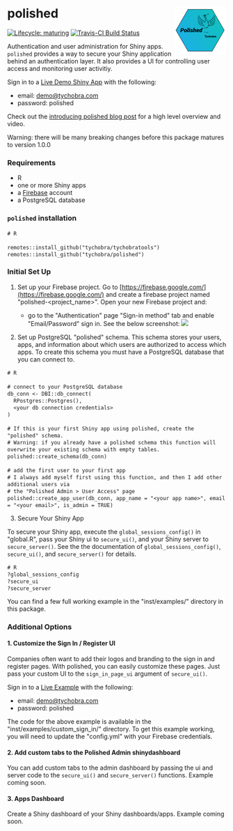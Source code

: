 # polished <img src="inst/assets/images/polished_hex.png" align="right" width="120" />

[![Lifecycle:
maturing](https://img.shields.io/badge/lifecycle-maturing-blue.svg)](https://www.tidyverse.org/lifecycle/#maturing) [![Travis-CI Build Status](https://travis-ci.org/Tychobra/polished.svg?branch=master)](https://travis-ci.org/tychobra/polished)

Authentication and user administration for Shiny apps.  `polished` provides a way to secure your Shiny application behind an authentication layer.  It also provides a UI for controlling user access and monitoring user activitiy. 

Sign in to a [Live Demo Shiny App](https://tychobra.shinyapps.io/polished_example_01) with the following:

 - email: demo@tychobra.com
 - password: polished

Check out the [introducing polished blog post](https://www.tychobra.com/posts/2019_08_27_announcing_polished/) for a high level overview and video.

Warning: there will be many breaking changes before this package matures to version 1.0.0

### Requirements

- R
- one or more Shiny apps
- a [Firebase](https://firebase.google.com/) account
- a PostgreSQL database

### `polished` installation

```
# R

remotes::install_github("tychobra/tychobratools")
remotes::install_github("tychobra/polished")
```

### Initial Set Up

1. Set up your Firebase project. Go to [https://firebase.google.com/](https://firebase.google.com/) and create a firebase project named "polished-<project_name>".  Open your new Firebase project and:
   - go to the "Authentication" page "Sign-in method" tab and enable "Email/Password" sign in. See the below screenshot:
   ![](https://res.cloudinary.com/dxqnb8xjb/image/upload/v1573001859/firabse-auth_roq6yv.png)

2. Set up PostgreSQL "polished" schema.  This schema stores your users, apps, and information about which users are authorized to access which apps.  To create this schema you must have a PostgreSQL database that you can connect to.

```
# R

# connect to your PostgreSQL database
db_conn <- DBI::db_connect(
  RPostgres::Postgres(),
  <your db connection credentials>
)

# If this is your first Shiny app using polished, create the "polished" schema.
# Warning: if you already have a polished schema this function will overwrite your existing schema with empty tables.
polished::create_schema(db_conn)

# add the first user to your first app
# I always add myself first using this function, and then I add other additional users via 
# the "Polished Admin > User Access" page
polished::create_app_user(db_conn, app_name = "<your app name>", email = "<your email>", is_admin = TRUE)
```

3. Secure Your Shiny App

To secure your Shiny app, execute the `global_sessions_config()` in "global.R", pass your Shiny ui to `secure_ui()`, and your Shiny server to `secure_server()`.  See the the documentation of `global_sessions_config()`, `secure_ui()`, and `secure_server()` for details.

```
# R
?global_sessions_config
?secure_ui
?secure_server
```

You can find a few full working example in the "inst/examples/" directory in this package.  

### Additional Options

#### 1. Customize the Sign In / Register UI

Companies often want to add their logos and branding to the sign in and register pages.  With polished, you can easily customize these pages.  Just pass your custom UI to the `sign_in_page_ui` argument of `secure_ui()`.  

Sign in to a [Live Example](https://tychobra.shinyapps.io/custom_sign_in) with the following:

 - email: demo@tychobra.com
 - password: polished

The code for the above example is available in the "inst/examples/custom_sign_in/" directory.  To get this example working, you will need to update the "config.yml" with your Firebase credentials. 

#### 2. Add custom tabs to the Polished Admin shinydashboard

You can add custom tabs to the admin dashboard by passing the ui and server code to the `secure_ui()` and `secure_server()` functions.  Example coming soon.

#### 3. Apps Dashboard

Create a Shiny dashboard of your Shiny dashboards/apps.  Example coming soon.

